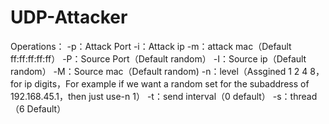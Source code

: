 # UDP-Attacker

Operations：
-p：Attack Port
-i：Attack ip
-m：attack mac（Default ff:ff:ff:ff:ff）
-P：Source Port（Default random）
-I：Source ip（Default random）
-M：Source mac（Default random)
-n：level（Assgined 1 2 4 8，for ip digits，For example if we want a random set for the subaddress of 192.168.45.1，then just use-n 1）
-t：send interval（0 default）
-s：thread（6 Default）

